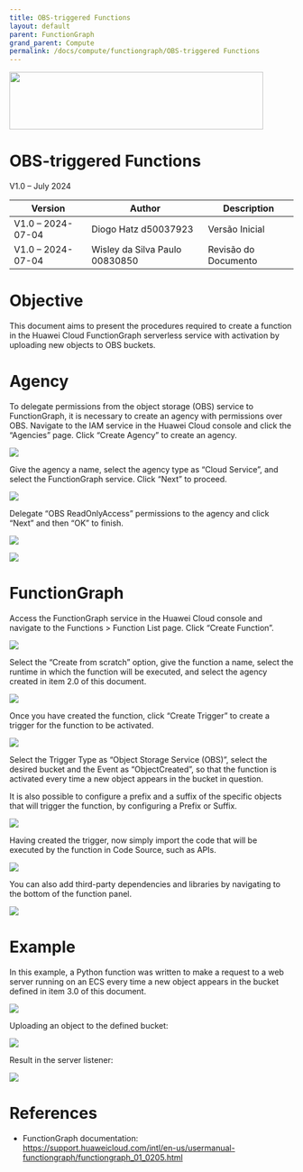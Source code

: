 ```yaml
---
title: OBS-triggered Functions
layout: default
parent: FunctionGraph
grand_parent: Compute
permalink: /docs/compute/functiongraph/OBS-triggered Functions
---
```

<img width="450px" height="102px" src="https://console-static.huaweicloud.com/static/authui/20210202115135/public/custom/images/logo-en.svg">

# OBS-triggered Functions

V1.0 – July 2024

| **Version**       | **Author**                     | **Description**      |
| ----------------- | ------------------------------ | -------------------- |
| V1.0 – 2024-07-04 | Diogo Hatz d50037923           | Versão Inicial       |
| V1.0 – 2024-07-04 | Wisley da Silva Paulo 00830850 | Revisão do Documento |

# Objective

This document aims to present the procedures required to create a function in the Huawei Cloud FunctionGraph serverless service with activation by uploading new objects to OBS buckets.

# Agency

To delegate permissions from the object storage (OBS) service to FunctionGraph, it is necessary to create an agency with permissions over OBS. Navigate to the IAM service in the Huawei Cloud console and click the “Agencies” page. Click “Create Agency” to create an agency.

![](/huaweicloud-knowledge-base/assets/images/Functiongraph-OBS-Trigger/media/image3.png)

Give the agency a name, select the agency type as “Cloud Service”, and select the FunctionGraph service. Click “Next” to proceed.

![](/huaweicloud-knowledge-base/assets/images/Functiongraph-OBS-Trigger/media/image4.png)

Delegate “OBS ReadOnlyAccess” permissions to the agency and click
“Next” and then “OK” to finish.

![](/huaweicloud-knowledge-base/assets/images/Functiongraph-OBS-Trigger/media/image5.png)

![](/huaweicloud-knowledge-base/assets/images/Functiongraph-OBS-Trigger/media/image6.png)

# FunctionGraph

Access the FunctionGraph service in the Huawei Cloud console and navigate to
the Functions \> Function List page. Click “Create Function”.

![](/huaweicloud-knowledge-base/assets/images/Functiongraph-OBS-Trigger/media/image7.png)

Select the “Create from scratch” option, give the function a name,
select the runtime in which the function will be executed, and select the agency
created in item 2.0 of this document.

![](/huaweicloud-knowledge-base/assets/images/Functiongraph-OBS-Trigger/media/image8.png)

Once you have created the function, click “Create Trigger” to create a trigger
for the function to be activated.

![](/huaweicloud-knowledge-base/assets/images/Functiongraph-OBS-Trigger/media/image9.png)

Select the Trigger Type as “Object Storage Service (OBS)”,
select the desired bucket and the Event as “ObjectCreated”, so that the
function is activated every time a new object appears in the bucket in question.

It is also possible to configure a prefix and a suffix of the specific objects that will trigger the function, by configuring a Prefix or Suffix.

![](/huaweicloud-knowledge-base/assets/images/Functiongraph-OBS-Trigger/media/image10.png)

Having created the trigger, now simply import the code that will be executed by the function in Code Source, such as APIs.

![](/huaweicloud-knowledge-base/assets/images/Functiongraph-OBS-Trigger/media/image11.png)

You can also add third-party dependencies and libraries by navigating to the bottom of the function panel.

![](/huaweicloud-knowledge-base/assets/images/Functiongraph-OBS-Trigger/media/image12.png)

# Example

In this example, a Python function was written to make a request to a web server running on an ECS every time a new object appears in the bucket defined in item 3.0 of this document.

![](/huaweicloud-knowledge-base/assets/images/Functiongraph-OBS-Trigger/media/image13.png)

Uploading an object to the defined bucket:

![](/huaweicloud-knowledge-base/assets/images/Functiongraph-OBS-Trigger/media/image14.png)

Result in the server listener:

![](/huaweicloud-knowledge-base/assets/images/Functiongraph-OBS-Trigger/media/image15.png)

# References

- FunctionGraph documentation:
<https://support.huaweicloud.com/intl/en-us/usermanual-functiongraph/functiongraph_01_0205.html>
